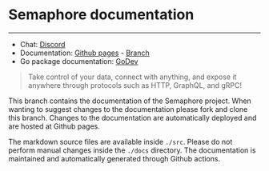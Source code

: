 # Semaphore documentation

----

- Chat: [Discord](https://chat.jexia.com)
- Documentation: [Github pages](https://jexia.github.io/semaphore/) - [Branch](https://github.com/jexia/semaphore/tree/docs)
- Go package documentation: [GoDev](https://pkg.go.dev/github.com/jexia/semaphore)

> Take control of your data, connect with anything, and expose it anywhere through protocols such as HTTP, GraphQL, and gRPC!

This branch contains the documentation of the Semaphore project.
When wanting to suggest changes to the documentation please fork and clone this branch.
Changes to the documentation are automatically deployed and are hosted at Github pages.

The markdown source files are available inside `./src`.
Please do not perform manual changes inside the `./docs` directory.
The documentation is maintained and automatically generated through Github actions.